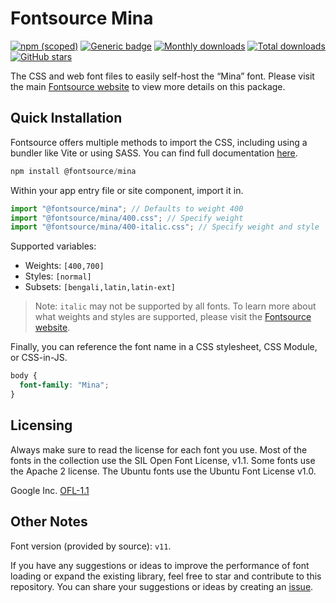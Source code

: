 # Fontsource Mina

[![npm (scoped)](https://img.shields.io/npm/v/@fontsource/mina?color=brightgreen)](https://www.npmjs.com/package/@fontsource/mina) [![Generic badge](https://img.shields.io/badge/fontsource-passing-brightgreen)](https://github.com/fontsource/fontsource) [![Monthly downloads](https://badgen.net/npm/dm/@fontsource/mina)](https://github.com/fontsource/fontsource) [![Total downloads](https://badgen.net/npm/dt/@fontsource/mina)](https://github.com/fontsource/fontsource) [![GitHub stars](https://img.shields.io/github/stars/fontsource/fontsource.svg?style=social&label=Star)](https://github.com/fontsource/fontsource/stargazers)

The CSS and web font files to easily self-host the “Mina” font. Please visit the main [Fontsource website](https://fontsource.org/fonts/mina) to view more details on this package.

## Quick Installation

Fontsource offers multiple methods to import the CSS, including using a bundler like Vite or using SASS. You can find full documentation [here](https://fontsource.org/docs/getting-started/introduction).

```javascript
npm install @fontsource/mina
```

Within your app entry file or site component, import it in.

```javascript
import "@fontsource/mina"; // Defaults to weight 400
import "@fontsource/mina/400.css"; // Specify weight
import "@fontsource/mina/400-italic.css"; // Specify weight and style
```

Supported variables:
- Weights: `[400,700]`
- Styles: `[normal]`
- Subsets: `[bengali,latin,latin-ext]`

> Note: `italic` may not be supported by all fonts. To learn more about what weights and styles are supported, please visit the [Fontsource website](https://fontsource.org/fonts/mina).

Finally, you can reference the font name in a CSS stylesheet, CSS Module, or CSS-in-JS.

```css
body {
  font-family: "Mina";
}
```

## Licensing
Always make sure to read the license for each font you use. Most of the fonts in the collection use the SIL Open Font License, v1.1. Some fonts use the Apache 2 license. The Ubuntu fonts use the Ubuntu Font License v1.0.

Google Inc.
[OFL-1.1](http://scripts.sil.org/OFL)

## Other Notes
Font version (provided by source): `v11`.

If you have any suggestions or ideas to improve the performance of font loading or expand the existing library, feel free to star and contribute to this repository. You can share your suggestions or ideas by creating an [issue](https://github.com/fontsource/fontsource/issues).
